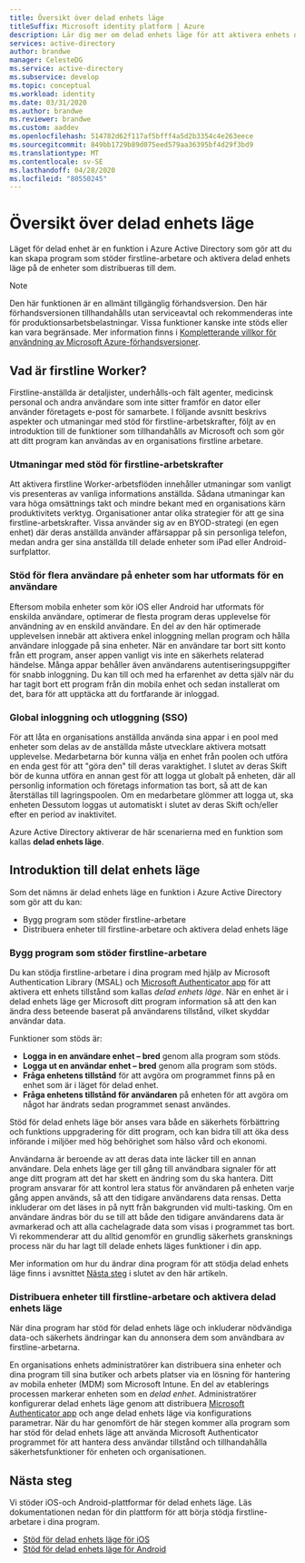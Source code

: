 ```yaml
---
title: Översikt över delad enhets läge
titleSuffix: Microsoft identity platform | Azure
description: Lär dig mer om delad enhets läge för att aktivera enhets delning för dina firstline-arbetare.
services: active-directory
author: brandwe
manager: CelesteDG
ms.service: active-directory
ms.subservice: develop
ms.topic: conceptual
ms.workload: identity
ms.date: 03/31/2020
ms.author: brandwe
ms.reviewer: brandwe
ms.custom: aaddev
ms.openlocfilehash: 514782d62f117af5bfff4a5d2b3354c4e263eece
ms.sourcegitcommit: 849bb1729b89d075eed579aa36395bf4d29f3bd9
ms.translationtype: MT
ms.contentlocale: sv-SE
ms.lasthandoff: 04/28/2020
ms.locfileid: "80550245"
---
```

# <a name="overview-of-shared-device-mode"></a>Översikt över delad enhets läge

Läget för delad enhet är en funktion i Azure Active Directory som gör att du kan skapa program som stöder firstline-arbetare och aktivera delad enhets läge på de enheter som distribueras till dem.

> [!NOTE]
> Den här funktionen är en allmänt tillgänglig förhandsversion.
> Den här förhandsversionen tillhandahålls utan serviceavtal och rekommenderas inte för produktionsarbetsbelastningar. Vissa funktioner kanske inte stöds eller kan vara begränsade.
> Mer information finns i [Kompletterande villkor för användning av Microsoft Azure-förhandsversioner](https://azure.microsoft.com/support/legal/preview-supplemental-terms/).

## <a name="what-are-firstline-workers"></a>Vad är firstline Worker?

Firstline-anställda är detaljister, underhålls-och fält agenter, medicinsk personal och andra användare som inte sitter framför en dator eller använder företagets e-post för samarbete. I följande avsnitt beskrivs aspekter och utmaningar med stöd för firstline-arbetskrafter, följt av en introduktion till de funktioner som tillhandahålls av Microsoft och som gör att ditt program kan användas av en organisations firstline arbetare.

### <a name="challenges-of-supporting-firstline-workers"></a>Utmaningar med stöd för firstline-arbetskrafter

Att aktivera firstline Worker-arbetsflöden innehåller utmaningar som vanligt vis presenteras av vanliga informations anställda. Sådana utmaningar kan vara höga omsättnings takt och mindre bekant med en organisations kärn produktivitets verktyg. Organisationer antar olika strategier för att ge sina firstline-arbetskrafter. Vissa använder sig av en BYOD-strategi (en egen enhet) där deras anställda använder affärsappar på sin personliga telefon, medan andra ger sina anställda till delade enheter som iPad eller Android-surfplattor.

### <a name="supporting-multiple-users-on-devices-designed-for-one-user"></a>Stöd för flera användare på enheter som har utformats för en användare

Eftersom mobila enheter som kör iOS eller Android har utformats för enskilda användare, optimerar de flesta program deras upplevelse för användning av en enskild användare. En del av den här optimerade upplevelsen innebär att aktivera enkel inloggning mellan program och hålla användare inloggade på sina enheter. När en användare tar bort sitt konto från ett program, anser appen vanligt vis inte en säkerhets relaterad händelse. Många appar behåller även användarens autentiseringsuppgifter för snabb inloggning. Du kan till och med ha erfarenhet av detta själv när du har tagit bort ett program från din mobila enhet och sedan installerat om det, bara för att upptäcka att du fortfarande är inloggad.

### <a name="global-sign-in-and-sign-out-sso"></a>Global inloggning och utloggning (SSO)

För att låta en organisations anställda använda sina appar i en pool med enheter som delas av de anställda måste utvecklare aktivera motsatt upplevelse. Medarbetarna bör kunna välja en enhet från poolen och utföra en enda gest för att "göra den" till deras varaktighet. I slutet av deras Skift bör de kunna utföra en annan gest för att logga ut globalt på enheten, där all personlig information och företags information tas bort, så att de kan återställas till lagringspoolen. Om en medarbetare glömmer att logga ut, ska enheten Dessutom loggas ut automatiskt i slutet av deras Skift och/eller efter en period av inaktivitet.

Azure Active Directory aktiverar de här scenarierna med en funktion som kallas **delad enhets läge**.

## <a name="introducing-shared-device-mode"></a>Introduktion till delat enhets läge

Som det nämns är delad enhets läge en funktion i Azure Active Directory som gör att du kan:

* Bygg program som stöder firstline-arbetare
* Distribuera enheter till firstline-arbetare och aktivera delad enhets läge

### <a name="build-applications-that-support-firstline-workers"></a>Bygg program som stöder firstline-arbetare

Du kan stödja firstline-arbetare i dina program med hjälp av Microsoft Authentication Library (MSAL) och [Microsoft Authenticator app](../user-help/user-help-auth-app-overview.md) för att aktivera ett enhets tillstånd som kallas *delad enhets läge*. När en enhet är i delad enhets läge ger Microsoft ditt program information så att den kan ändra dess beteende baserat på användarens tillstånd, vilket skyddar användar data.

Funktioner som stöds är:

* **Logga in en användare enhet – bred** genom alla program som stöds.
* **Logga ut en användar enhet – bred** genom alla program som stöds.
* **Fråga enhetens tillstånd** för att avgöra om programmet finns på en enhet som är i läget för delad enhet.
* **Fråga enhetens tillstånd för användaren** på enheten för att avgöra om något har ändrats sedan programmet senast användes.

Stöd för delad enhets läge bör anses vara både en säkerhets förbättring och funktions uppgradering för ditt program, och kan bidra till att öka dess införande i miljöer med hög behörighet som hälso vård och ekonomi.

Användarna är beroende av att deras data inte läcker till en annan användare. Dela enhets läge ger till gång till användbara signaler för att ange ditt program att det har skett en ändring som du ska hantera. Ditt program ansvarar för att kontrol lera status för användaren på enheten varje gång appen används, så att den tidigare användarens data rensas. Detta inkluderar om det läses in på nytt från bakgrunden vid multi-tasking. Om en användare ändras bör du se till att både den tidigare användarens data är avmarkerad och att alla cachelagrade data som visas i programmet tas bort. Vi rekommenderar att du alltid genomför en grundlig säkerhets gransknings process när du har lagt till delade enhets läges funktioner i din app.

Mer information om hur du ändrar dina program för att stödja delad enhets läge finns i avsnittet [Nästa steg](#next-steps) i slutet av den här artikeln.

### <a name="deploy-devices-to-firstline-workers-and-turn-on-shared-device-mode"></a>Distribuera enheter till firstline-arbetare och aktivera delad enhets läge

När dina program har stöd för delad enhets läge och inkluderar nödvändiga data-och säkerhets ändringar kan du annonsera dem som användbara av firstline-arbetarna.

En organisations enhets administratörer kan distribuera sina enheter och dina program till sina butiker och arbets platser via en lösning för hantering av mobila enheter (MDM) som Microsoft Intune. En del av etablerings processen markerar enheten som en *delad enhet*. Administratörer konfigurerar delad enhets läge genom att distribuera [Microsoft Authenticator app](../user-help/user-help-auth-app-overview.md) och ange delad enhets läge via konfigurations parametrar. När du har genomfört de här stegen kommer alla program som har stöd för delad enhets läge att använda Microsoft Authenticator programmet för att hantera dess användar tillstånd och tillhandahålla säkerhetsfunktioner för enheten och organisationen.

## <a name="next-steps"></a>Nästa steg

Vi stöder iOS-och Android-plattformar för delad enhets läge. Läs dokumentationen nedan för din plattform för att börja stödja firstline-arbetare i dina program.

* [Stöd för delad enhets läge för iOS](msal-ios-shared-devices.md)
* [Stöd för delad enhets läge för Android](msal-android-shared-devices.md)
